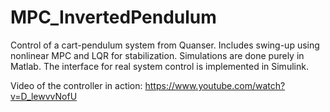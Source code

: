 # MPC_InvertedPendulum
Control of a cart-pendulum system from Quanser. Includes swing-up using nonlinear MPC and LQR for stabilization. Simulations are done purely in Matlab. The interface for real system control is implemented in Simulink.

Video of the controller in action:
 https://www.youtube.com/watch?v=D_lewvvNofU
